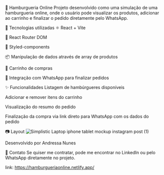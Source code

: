 🍔 Hamburgueria Online
Projeto desenvolvido como uma simulação de uma hamburgueria online, onde o usuário pode visualizar os produtos, adicionar ao carrinho e finalizar o pedido diretamente pelo WhatsApp.

🚀 Tecnologias utilizadas
⚛️ React + Vite

🔗 React Router DOM

💅 Styled-components

📦 Manipulação de dados através de array de produtos

🛒 Carrinho de compras

📲 Integração com WhatsApp para finalizar pedidos

✨ Funcionalidades
Listagem de hambúrgueres disponíveis

Adicionar e remover itens do carrinho

Visualização do resumo do pedido

Finalização da compra via link direto para WhatsApp com os dados do pedido

📷 Layout
![Simplistic Laptop iphone tablet mockup instagram post (1)](https://github.com/user-attachments/assets/f9070850-407c-4989-853e-4a2455c8585a)

Desenvolvido por Andressa Nunes 

🤝 Contato
Se quiser me contratar, pode me encontrar no LinkedIn ou pelo WhatsApp diretamente no projeto.

link: https://hamburgueriaonline.netlify.app/
